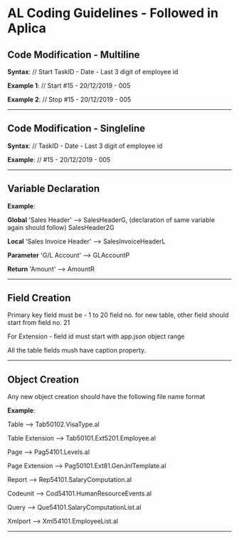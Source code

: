 # AL Coding Guidelines - Followed in Aplica

## Code Modification - Multiline
**Syntax**: // Start TaskID - Date - Last 3 digit of employee id

**Example 1**: // Start #15 - 20/12/2019 - 005

**Example 2**: // Stop #15 - 20/12/2019 - 005

---

## Code Modification - Singleline
**Syntax**: // TaskID - Date - Last 3 digit of employee id

**Example**: // #15 - 20/12/2019 - 005

---

## Variable Declaration
**Example**: 

**Global** 'Sales Header' --> SalesHeaderG, (declaration of same variable again should follow) SalesHeader2G

**Local**  'Sales Invoice Header' --> SalesInvoiceHeaderL

**Parameter** 'G/L Account' --> GLAccountP

**Return** 'Amount' --> AmountR

---

## Field Creation

Primary key field must be - 1 to 20 field no. for new table, other field should start from field no. 21

For Extension - field id must start with app.json object range 

All the table fields mush have caption property.

---

## Object Creation
Any new object creation should have the following file name format

**Example**:

Table           --> Tab50102.VisaType.al

Table Extension --> Tab50101.Ext5201.Employee.al

Page            --> Pag54101.Levels.al

Page Extension  --> Pag50101.Ext81.GenJnlTemplate.al

Report          --> Rep54101.SalaryComputation.al

Codeunit        --> Cod54101.HumanResourceEvents.al

Query           --> Que54101.SalaryComputationList.al

Xmlport         --> Xml54101.EmployeeList.al

---
